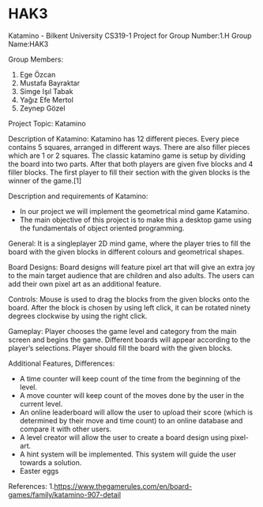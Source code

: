 # HAK3
Katamino - Bilkent University CS319-1 Project for Group Number:1.H Group Name:HAK3 

Group Members:

1. Ege Özcan
2. Mustafa Bayraktar
3. Simge Işıl Tabak
4. Yağız Efe Mertol
5. Zeynep Gözel

Project Topic: Katamino

Description of Katamino:
Katamino has 12 different pieces. Every piece contains 5 squares, arranged in different ways. There are also filler pieces which are 1 or 2 squares. The classic katamino game is setup by dividing the board into two parts. After that both players are given five blocks and 4 filler blocks. The first player to fill their section with the given blocks is the winner of the game.[1]

Description and requirements of Katamino:
* In our project we will implement the geometrical mind game Katamino.
* The main objective of this project is to make this a desktop game using the fundamentals of object oriented programming.

General:
It is a singleplayer 2D mind game, where the player tries to fill the board with the given blocks in different colours and geometrical shapes.

Board Designs:
Board designs will feature pixel art that will give an extra joy to the main target audience that are children and also adults. The users can add their own pixel art as an additional feature.

Controls:
Mouse is used to drag the blocks from the given blocks onto the board. After the block is chosen by using left click, it can be rotated ninety degrees clockwise by using the right click.

Gameplay:
Player chooses the game level and category from the main screen and begins the game. Different boards will appear according to the player’s selections. Player should fill the board with the given blocks.

Additional Features, Differences:
* A time counter will keep count of the time from the beginning of the level.
* A move counter will keep count of the moves done by the user in the current level.
* An online leaderboard will allow the user to upload their score (which is determined by their move and time count) to an online database and compare it with other users.
* A level creator will allow the user to create a board design using pixel-art.
* A hint system will be implemented. This system will guide the user towards a solution.
* Easter eggs

References:
1.https://www.thegamerules.com/en/board-games/family/katamino-907-detail
